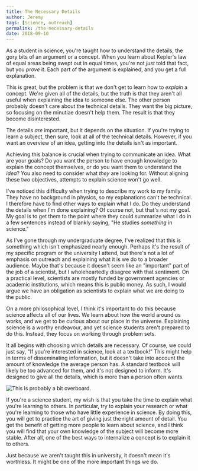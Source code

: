 ```yaml
---
title: The Necessary Details
author: Jeremy
tags: [Science, outreach]
permalink: /the-necessary-details
date: 2018-09-10
---
```


As a student in science, you're taught how to understand the details, the gory bits of an argument or a concept. When you learn about Kepler's law of equal areas being swept out in equal times, you're not *just* told that fact, but you *prove* it. Each part of the argument is explained, and you get a full explanation.

This is great, but the problem is that we don't get to learn how to *explain* a concept. We're given all of the details, but the truth is that they aren't all useful when explaining the idea to someone else. The other person probably doesn't care about the technical details. They want the big picture, so focusing on the minutiae doesn't help them. The result is that they become disinterested.

The details *are* important, but it depends on the situation. If you're trying to learn a subject, then sure, look at all of the technical details. However, if you want an overview of an idea, getting into the details isn't as important.

Achieving this balance is crucial when trying to communicate an idea. What are your goals? Do you want the person to have enough knowledge to explain the concept themselves, or do you want them to understand the *idea*? You also need to consider what *they* are looking for. Without aligning these two objectives, attempts to explain science won't go well.

I've noticed this difficulty when trying to describe my work to my family. They have no background in physics, so my explanations can't be technical. I therefore have to find other ways to explain what I do. Do they understand the details when I'm done explaining? Of course not, but that's not my goal. My goal is to get them to the point where they could summarize what I do in a few sentences instead of blankly saying, "He studies *something* in science."

As I've gone through my undergraduate degree, I've realized that this is something which isn't emphasized nearly enough. Perhaps it's the result of my specific program or the university I attend, but there's not a lot of emphasis on outreach and explaining what it is we do to a broader audience. Maybe that's because it doesn't seem like an "important" part of the job of a scientist, but I wholeheartedly disagree with that sentiment. On a practical level, scientists are mostly funded by government agencies or academic institutions, which means this is public money. As such, I would argue we have an obligation as scientists to explain what we are doing to the public.

On a more philosophical level, I think it's important to do this because science affects all of our lives. We learn about how the world around us works, and we get to be curious about our place in the universe. Explaining science is a worthy endeavour, and yet science students aren't prepared to do this. Instead, they focus on working through problem sets.

It all begins with choosing which details are necessary. Of course, we could just say, "If you're interested in science, look at a textbook!" This might help in terms of disseminating information, but it doesn't take into account the amount of knowledge the average person has. A standard textbook will likely be too advanced for them, and it's not designed to inform. It's designed to give all the details, which is more than a person often wants.

![This is probably a *bit* overboard.](https://res.cloudinary.com/dh3hm8pb7/image/upload/c_scale,q_auto:best,w_600/v1533482815/NecessaryDetail.png)

If you're a science student, my wish is that you take the time to explain what you're learning to others. In particular, try to explain your research or what you're learning to those who have little experience in science. By doing this, you will get to practice the art of giving just the right amount of detail. You get the benefit of getting more people to learn about science, and I think you will find that your own knowledge of the subject will become more stable. After all, one of the best ways to internalize a concept is to explain it to others.

Just because we aren't taught this in university, it doesn't mean it's worthless. It might be one of the more important things we do.
